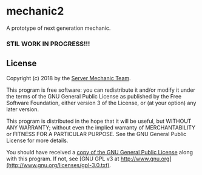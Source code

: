 # mechanic2

A prototype of next generation mechanic.

### STIL WORK IN PROGRESS!!!

## License

Copyright (c) 2018 by the [Server Mechanic Team](https://github.com/orgs/server-mechanic/people).

This program is free software: you can redistribute it and/or modify
it under the terms of the GNU General Public License as published by
the Free Software Foundation, either version 3 of the License, or
(at your option) any later version.

This program is distributed in the hope that it will be useful,
but WITHOUT ANY WARRANTY; without even the implied warranty of
MERCHANTABILITY or FITNESS FOR A PARTICULAR PURPOSE.  See the
GNU General Public License for more details.

You should have received a [copy of the GNU General Public License](license)
along with this program.  If not, see [GNU GPL v3 at http://www.gnu.org](http://www.gnu.org/licenses/gpl-3.0.txt).
